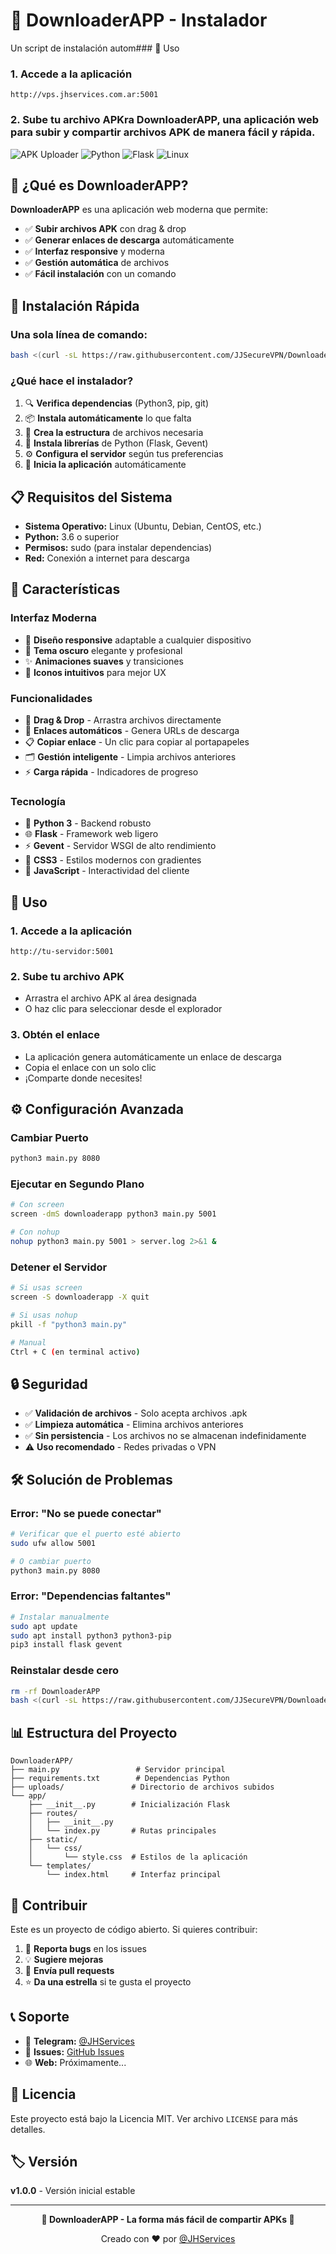 # 🚀 DownloaderAPP - Instalador

Un script de instalación autom### 🚀 Uso

### 1. Accede a la aplicación
```
http://vps.jhservices.com.ar:5001
```

### 2. Sube tu archivo APKra **DownloaderAPP**, una aplicación web para subir y compartir archivos APK de manera fácil y rápida.

![APK Uploader](https://img.shields.io/badge/APK-Uploader-green.svg)
![Python](https://img.shields.io/badge/Python-3.6+-blue.svg)
![Flask](https://img.shields.io/badge/Flask-Web%20App-red.svg)
![Linux](https://img.shields.io/badge/OS-Linux-yellow.svg)

## 📱 ¿Qué es DownloaderAPP?

**DownloaderAPP** es una aplicación web moderna que permite:

- ✅ **Subir archivos APK** con drag & drop
- ✅ **Generar enlaces de descarga** automáticamente  
- ✅ **Interfaz responsive** y moderna
- ✅ **Gestión automática** de archivos
- ✅ **Fácil instalación** con un comando

## 🔧 Instalación Rápida

### Una sola línea de comando:

```bash
bash <(curl -sL https://raw.githubusercontent.com/JJSecureVPN/DownloaderAPP-installer/main/install.sh)
```

### ¿Qué hace el instalador?

1. 🔍 **Verifica dependencias** (Python3, pip, git)
2. 📦 **Instala automáticamente** lo que falta
3. 📁 **Crea la estructura** de archivos necesaria
4. 🐍 **Instala librerías** de Python (Flask, Gevent)
5. ⚙️  **Configura el servidor** según tus preferencias
6. 🚀 **Inicia la aplicación** automáticamente

## 📋 Requisitos del Sistema

- **Sistema Operativo:** Linux (Ubuntu, Debian, CentOS, etc.)
- **Python:** 3.6 o superior
- **Permisos:** sudo (para instalar dependencias)
- **Red:** Conexión a internet para descarga

## 🎯 Características

### Interfaz Moderna
- 🎨 **Diseño responsive** adaptable a cualquier dispositivo
- 🌙 **Tema oscuro** elegante y profesional
- ✨ **Animaciones suaves** y transiciones
- 📱 **Iconos intuitivos** para mejor UX

### Funcionalidades
- 📂 **Drag & Drop** - Arrastra archivos directamente
- 🔗 **Enlaces automáticos** - Genera URLs de descarga
- 📋 **Copiar enlace** - Un clic para copiar al portapapeles
- 🗂️  **Gestión inteligente** - Limpia archivos anteriores
- ⚡ **Carga rápida** - Indicadores de progreso

### Tecnología
- 🐍 **Python 3** - Backend robusto
- 🌐 **Flask** - Framework web ligero
- ⚡ **Gevent** - Servidor WSGI de alto rendimiento
- 🎨 **CSS3** - Estilos modernos con gradientes
- 📱 **JavaScript** - Interactividad del cliente

## 🚀 Uso

### 1. Accede a la aplicación
```
http://tu-servidor:5001
```

### 2. Sube tu archivo APK
- Arrastra el archivo APK al área designada
- O haz clic para seleccionar desde el explorador

### 3. Obtén el enlace
- La aplicación genera automáticamente un enlace de descarga
- Copia el enlace con un solo clic
- ¡Comparte donde necesites!

## ⚙️ Configuración Avanzada

### Cambiar Puerto
```bash
python3 main.py 8080
```

### Ejecutar en Segundo Plano
```bash
# Con screen
screen -dmS downloaderapp python3 main.py 5001

# Con nohup
nohup python3 main.py 5001 > server.log 2>&1 &
```

### Detener el Servidor
```bash
# Si usas screen
screen -S downloaderapp -X quit

# Si usas nohup
pkill -f "python3 main.py"

# Manual
Ctrl + C (en terminal activo)
```

## 🔒 Seguridad

- ✅ **Validación de archivos** - Solo acepta archivos .apk
- ✅ **Limpieza automática** - Elimina archivos anteriores
- ✅ **Sin persistencia** - Los archivos no se almacenan indefinidamente
- ⚠️  **Uso recomendado** - Redes privadas o VPN

## 🛠️ Solución de Problemas

### Error: "No se puede conectar"
```bash
# Verificar que el puerto esté abierto
sudo ufw allow 5001

# O cambiar puerto
python3 main.py 8080
```

### Error: "Dependencias faltantes"
```bash
# Instalar manualmente
sudo apt update
sudo apt install python3 python3-pip
pip3 install flask gevent
```

### Reinstalar desde cero
```bash
rm -rf DownloaderAPP
bash <(curl -sL https://raw.githubusercontent.com/JJSecureVPN/DownloaderAPP-installer/main/install.sh)
```

## 📊 Estructura del Proyecto

```
DownloaderAPP/
├── main.py                 # Servidor principal
├── requirements.txt        # Dependencias Python
├── uploads/               # Directorio de archivos subidos
└── app/
    ├── __init__.py        # Inicialización Flask
    ├── routes/
    │   ├── __init__.py
    │   └── index.py       # Rutas principales
    ├── static/
    │   └── css/
    │       └── style.css  # Estilos de la aplicación
    └── templates/
        └── index.html     # Interfaz principal
```

## 🤝 Contribuir

Este es un proyecto de código abierto. Si quieres contribuir:

1. 🐛 **Reporta bugs** en los issues
2. 💡 **Sugiere mejoras** 
3. 🔧 **Envía pull requests**
4. ⭐ **Da una estrella** si te gusta el proyecto

## 📞 Soporte

- 💬 **Telegram:** [@JHServices](https://t.me/JHServices)
- 📧 **Issues:** [GitHub Issues](https://github.com/JJSecureVPN/DownloaderAPP-installer/issues)
- 🌐 **Web:** Próximamente...

## 📄 Licencia

Este proyecto está bajo la Licencia MIT. Ver archivo `LICENSE` para más detalles.

## 🏷️ Versión

**v1.0.0** - Versión inicial estable

---

<div align="center">
  
**📱 DownloaderAPP - La forma más fácil de compartir APKs 🚀**

Creado con ❤️ por [@JHServices](https://t.me/JHServices)

</div>
